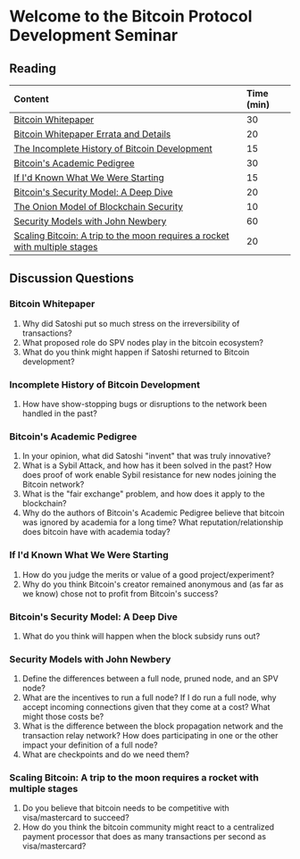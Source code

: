# Welcome to the Bitcoin Protocol Development Seminar

## Reading

| Content | Time \(min\) |
| :--- | :--- |
| [Bitcoin Whitepaper](https://chaincode.com/bitcoin.pdf) | 30 |
| [Bitcoin Whitepaper Errata and Details](https://gist.github.com/harding/dabea3d83c695e6b937bf090eddf2bb3) | 20 |
| [The Incomplete History of Bitcoin Development](https://b10c.me/blog/004-the-incomplete-history-of-bitcoin-development/) | 15 |
| [Bitcoin's Academic Pedigree](https://queue.acm.org/detail.cfm?id=3136559) | 30 |
| [If I'd Known What We Were Starting](https://www.linkedin.com/pulse/id-known-what-we-were-starting-ray-dillinger/) | 15 |
| [Bitcoin's Security Model: A Deep Dive](https://www.coindesk.com/bitcoins-security-model-deep-dive) | 20 |
| [The Onion Model of Blockchain Security](https://insights.deribit.com/market-research/the-onion-model-of-blockchain-security-part-1/) | 10 |
| [Security Models with John Newbery](https://btctranscripts.com/chaincode-labs/chaincode-residency/2019-06-17-john-newbery-security-models/) | 60 |
| [Scaling Bitcoin: A trip to the moon requires a rocket with multiple stages](https://www.reddit.com/r/Bitcoin/comments/438hx0/a_trip_to_the_moon_requires_a_rocket_with/) | 20 |

## Discussion Questions

### Bitcoin Whitepaper

1. Why did Satoshi put so much stress on the irreversibility of transactions?
2. What proposed role do SPV nodes play in the bitcoin ecosystem?
3. What do you think might happen if Satoshi returned to Bitcoin development?

### Incomplete History of Bitcoin Development

1. How have show-stopping bugs or disruptions to the network been handled in the past?

### Bitcoin's Academic Pedigree

1. In your opinion, what did Satoshi "invent" that was truly innovative?
2. What is a Sybil Attack, and how has it been solved in the past? How does proof of work enable Sybil resistance for new nodes joining the Bitcoin network?
3. What is the "fair exchange" problem, and how does it apply to the blockchain?
4. Why do the authors of Bitcoin's Academic Pedigree believe that bitcoin was ignored by academia for a long time? What reputation/relationship does bitcoin have with academia today?

### If I'd Known What We Were Starting

1. How do you judge the merits or value of a good project/experiment?
2. Why do you think Bitcoin's creator remained anonymous and \(as far as we know\) chose not to profit from Bitcoin's success?

### Bitcoin's Security Model: A Deep Dive

1. What do you think will happen when the block subsidy runs out?

### Security Models with John Newbery

1. Define the differences between a full node, pruned node, and an SPV node?
2. What are the incentives to run a full node? If I do run a full node, why accept incoming connections given that they come at a cost? What might those costs be?
3. What is the difference between the block propagation network and the transaction relay network? How does participating in one or the other impact your definition of a full node?
4. What are checkpoints and do we need them?

### Scaling Bitcoin: A trip to the moon requires a rocket with multiple stages

1. Do you believe that bitcoin needs to be competitive with visa/mastercard to succeed?
2. How do you think the bitcoin community might react to a centralized payment processor that does as many transactions per second as visa/mastercard?

